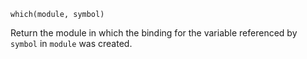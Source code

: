 ```
which(module, symbol)
```

Return the module in which the binding for the variable referenced by `symbol` in `module` was created.
